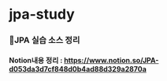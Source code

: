 # jpa-study
### 🥇JPA 실습 소스 정리
#### Notion내용 정리 : https://www.notion.so/JPA-d053da3d7cf848d0b4ad88d329a2870a
